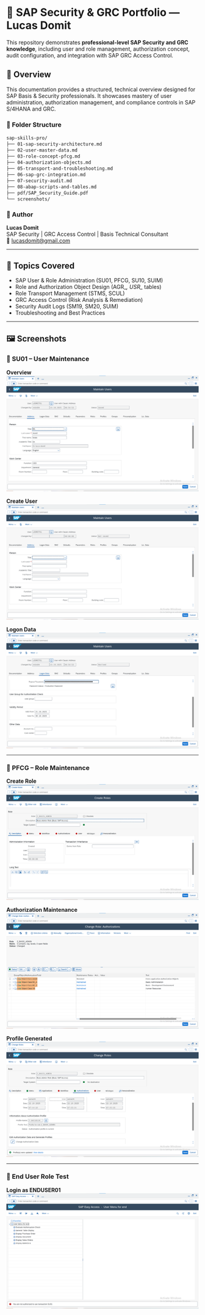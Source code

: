 # 🧩 SAP Security & GRC Portfolio — Lucas Domit

This repository demonstrates **professional-level SAP Security and GRC knowledge**, including user and role management, authorization concept, audit configuration, and integration with SAP GRC Access Control.

## 📘 Overview
This documentation provides a structured, technical overview designed for SAP Basis & Security professionals. It showcases mastery of user administration, authorization management, and compliance controls in SAP S/4HANA and GRC.

### 📂 Folder Structure
```
sap-skills-pro/
├── 01-sap-security-architecture.md
├── 02-user-master-data.md
├── 03-role-concept-pfcg.md
├── 04-authorization-objects.md
├── 05-transport-and-troubleshooting.md
├── 06-sap-grc-integration.md
├── 07-security-audit.md
├── 08-abap-scripts-and-tables.md
├── pdf/SAP_Security_Guide.pdf
└── screenshots/
```

### 🧠 Author
**Lucas Domit**  
SAP Security | GRC Access Control | Basis Technical Consultant  
📧 [lucasdomit@gmail.com](mailto:lucasdomit@gmail.com)

---

## 🔐 Topics Covered
- SAP User & Role Administration (SU01, PFCG, SU10, SUIM)
- Role and Authorization Object Design (AGR_*, USR_* tables)
- Role Transport Management (STMS, SCUL)
- GRC Access Control (Risk Analysis & Remediation)
- Security Audit Logs (SM19, SM20, SUIM)
- Troubleshooting and Best Practices

---

## 🖼️ Screenshots

### 🔹 SU01 – User Maintenance
**Overview**
![SU01 Overview](screenshots/su01-overview.png)

**Create User**
![Create User](screenshots/su01-create-user.png)

**Logon Data**
![Logon Data](screenshots/su01-logon-data.png)

---

### 🔹 PFCG – Role Maintenance
**Create Role**
![PFCG Create Role](screenshots/pfcg-create-role.png)

**Authorization Maintenance**
![PFCG Authorizations](screenshots/pfcg-authorizations.png)

**Profile Generated**
![Profile Generated](screenshots/pfcg-profile-generated.png)

---

### 🔹 End User Role Test
**Login as ENDUSER01**
![End User Login Test](screenshots/enduser-login-test.png)

